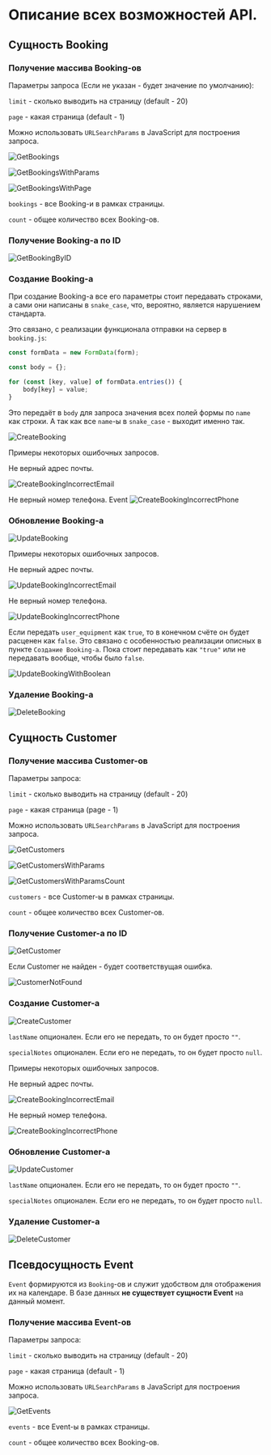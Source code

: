 # Описание всех возможностей API.

## Сущность Booking

### Получение массива Booking-ов

Параметры запроса (Если не указан - будет значение по умолчанию):

`limit` - сколько выводить на страницу (default - 20)

`page` - какая страница (default - 1)

Можно использовать `URLSearchParams` в JavaScript для построения запроса.

![GetBookings](./images/Get%20bookings.png)

![GetBookingsWithParams](./images/Get%20bookings%20with%20params.png)

![GetBookingsWithPage](./images/Get%20booking%20with%20page.png)

`bookings` - все Booking-и в рамках страницы.

`count` - общее количество всех Booking-ов.

### Получение Booking-а по ID

![GetBookingByID](./images/Get%20booking%20by%20id.png)

### Создание Booking-а

При создание Booking-а все его параметры стоит передавать строками, а сами они написаны в `snake_case`, что, вероятно, является нарушением стандарта.

Это связано, с реализации функционала отправки на сервер в `booking.js`:

```javascript
const formData = new FormData(form);

const body = {};

for (const [key, value] of formData.entries()) {
    body[key] = value;
}
```

Это передаёт в `body` для запроса значения всех полей формы по `name` как строки.
А так как все `name`-ы в `snake_case` - выходит именно так.

![CreateBooking](./images/POST%20booking.png)

Примеры некоторых ошибочных запросов.

Не верный адрес почты.

![CreateBookingIncorrectEmail](./images/POST%20customer%20incorrect%20email.png)

Не верный номер телефона.
Event
![CreateBookingIncorrectPhone](./images/POST%20customer%20incorrect%20phone.png)

### Обновление Booking-а

![UpdateBooking](./images/Update%20booking.png)

Примеры некоторых ошибочных запросов.

Не верный адрес почты.

![UpdateBookingIncorrectEmail](./images/Update%20Booking%20Incorrect%20email.png)

Не верный номер телефона.

![UpdateBookingIncorrectPhone](./images/Update%20Booking%20Incorrect%20phone.png)

Если передать `user_equipment` как `true`, то в конечном счёте он будет расценен как `false`. Это связано с особенностью реализации описных в пункте `Создание Booking-а`. Пока стоит передавать как `"true"` или не передавать вообще, чтобы было `false`.

![UpdateBookingWithBoolean](./images/Update%20booking%20with%20boolean.png)

### Удаление Booking-а

![DeleteBooking](./images/Delete%20booking.png)

## Сущность Customer

### Получение массива Customer-ов

Параметры запроса:

`limit` - сколько выводить на страницу (default - 20)

`page` - какая страница (page - 1)

Можно использовать `URLSearchParams` в JavaScript для построения запроса.

![GetCustomers](./images/Get%20customers.png)

![GetCustomersWithParams](./images/Get%20customers%20with%20params.png)

![GetCustomersWithParamsCount](./images/Get%20customers%20with%20params%20count.png)

`customers` - все Customer-ы в рамках страницы.

`count` - общее количество всех Customer-ов.

### Получение Customer-а по ID

![GetCustomer](./images/Get%20customer%20by%20id.png)

Если Customer не найден - будет соответствущая ошибка.

![CustomerNotFound](./images/Get%20customer%20not%20found.png)

### Создание Customer-а

![CreateCustomer](./images/POST%20customer.png)

`lastName` опционален. Если его не передать, то он будет просто `""`.

`specialNotes` опционален. Если его не передать, то он будет просто `null`.

Примеры некоторых ошибочных запросов.

Не верный адрес почты.

![CreateBookingIncorrectEmail](./images/POST%20customer%20incorrect%20email.png)

Не верный номер телефона.

![CreateBookingIncorrectPhone](./images/POST%20customer%20incorrect%20phone.png)

### Обновление Customer-а

![UpdateCustomer](./images/Update%20customer.png)

`lastName` опционален. Если его не передать, то он будет просто `""`.

`specialNotes` опционален. Если его не передать, то он будет просто `null`.

### Удаление Customer-а

![DeleteCustomer](./images/Delete%20customer.png)

## Псевдосущность Event

`Event` формируются из `Booking`-ов и служит удобством для отображения их на календаре. В базе данных **не существует сущности Event** на данный момент.

### Получение массива Event-ов

Параметры запроса:

`limit` - сколько выводить на страницу (default - 20)

`page` - какая страница (default - 1)

Можно использовать `URLSearchParams` в JavaScript для построения запроса.

![GetEvents](./images/Get%20Events.png)

`events` - все Event-ы в рамках страницы.

`count` - общее количество всех Booking-ов.
